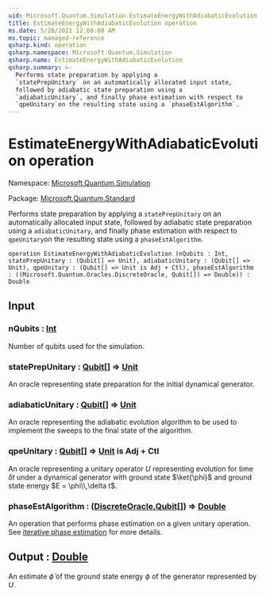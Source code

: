 ```yaml
---
uid: Microsoft.Quantum.Simulation.EstimateEnergyWithAdiabaticEvolution
title: EstimateEnergyWithAdiabaticEvolution operation
ms.date: 5/20/2021 12:00:00 AM
ms.topic: managed-reference
qsharp.kind: operation
qsharp.namespace: Microsoft.Quantum.Simulation
qsharp.name: EstimateEnergyWithAdiabaticEvolution
qsharp.summary: >-
  Performs state preparation by applying a
  `statePrepUnitary` on an automatically allocated input state,
  followed by adiabatic state preparation using a
  `adiabaticUnitary`, and finally phase estimation with respect to
  `qpeUnitary`on the resulting state using a `phaseEstAlgorithm`.
---
```


# EstimateEnergyWithAdiabaticEvolution operation

Namespace: [Microsoft.Quantum.Simulation](xref:Microsoft.Quantum.Simulation)

Package: [Microsoft.Quantum.Standard](https://nuget.org/packages/Microsoft.Quantum.Standard)


Performs state preparation by applying a`statePrepUnitary` on an automatically allocated input state,followed by adiabatic state preparation using a`adiabaticUnitary`, and finally phase estimation with respect to`qpeUnitary`on the resulting state using a `phaseEstAlgorithm`.

```qsharp
operation EstimateEnergyWithAdiabaticEvolution (nQubits : Int, statePrepUnitary : (Qubit[] => Unit), adiabaticUnitary : (Qubit[] => Unit), qpeUnitary : (Qubit[] => Unit is Adj + Ctl), phaseEstAlgorithm : ((Microsoft.Quantum.Oracles.DiscreteOracle, Qubit[]) => Double)) : Double
```


## Input

### nQubits : [Int](xref:microsoft.quantum.qsharp.valueliterals#int-literals)

Number of qubits used for the simulation.


### statePrepUnitary : [Qubit](xref:microsoft.quantum.qsharp.valueliterals#qubit-literals)[] => [Unit](xref:microsoft.quantum.qsharp.valueliterals#unit-literal) 

An oracle representing state preparation for the initial dynamicalgenerator.


### adiabaticUnitary : [Qubit](xref:microsoft.quantum.qsharp.valueliterals#qubit-literals)[] => [Unit](xref:microsoft.quantum.qsharp.valueliterals#unit-literal) 

An oracle representing the adiabatic evolution algorithm to be usedto implement the sweeps to the final state of the algorithm.


### qpeUnitary : [Qubit](xref:microsoft.quantum.qsharp.valueliterals#qubit-literals)[] => [Unit](xref:microsoft.quantum.qsharp.valueliterals#unit-literal)  is Adj + Ctl

An oracle representing a unitary operator $U$ representing evolutionfor time $\delta t$ under a dynamical generator with ground state$\ket{\phi}$ and ground state energy $E = \phi\\,\delta t$.


### phaseEstAlgorithm : ([DiscreteOracle](xref:Microsoft.Quantum.Oracles.DiscreteOracle),[Qubit](xref:microsoft.quantum.qsharp.valueliterals#qubit-literals)[]) => [Double](xref:microsoft.quantum.qsharp.valueliterals#double-literals) 

An operation that performs phase estimation on a given unitary operation.See [iterative phase estimation](xref:microsoft.quantum.libraries.overview.characterization#iterative-phase-estimation)for more details.



## Output : [Double](xref:microsoft.quantum.qsharp.valueliterals#double-literals)

An estimate $\hat{\phi}$ of the ground state energy $\phi$of the generator represented by $U$.